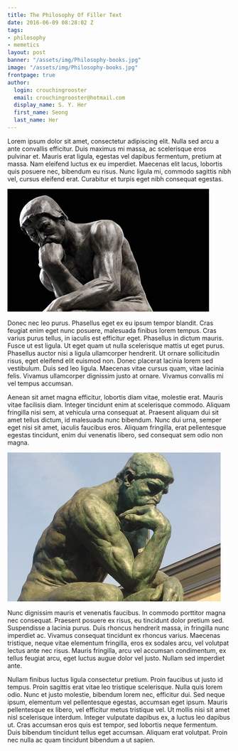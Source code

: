 ```yaml
---
title: The Philosophy Of Filler Text
date: 2016-06-09 08:28:02 Z
tags:
- philosophy
- memetics
layout: post
banner: "/assets/img/Philosophy-books.jpg"
image: "/assets/img/Philosophy-books.jpg"
frontpage: true
author:
  login: crouchingrooster
  email: crouchingrooster@hotmail.com
  display_name: S. Y. Her
  first_name: Seong
  last_name: Her
---
```


Lorem ipsum dolor sit amet, consectetur adipiscing elit. Nulla sed arcu a ante convallis efficitur. Duis maximus mi massa, ac scelerisque eros pulvinar et. Mauris erat ligula, egestas vel dapibus fermentum, pretium at massa. Nam eleifend luctus ex eu imperdiet. Maecenas elit lacus, lobortis quis posuere nec, bibendum eu risus. Nunc ligula mi, commodo sagittis nibh vel, cursus eleifend erat. Curabitur et turpis eget nibh consequat egestas.

![alt text][thinking guy]

Donec nec leo purus. Phasellus eget ex eu ipsum tempor blandit. Cras feugiat enim eget nunc posuere, malesuada finibus lorem tempus. Cras varius purus tellus, in iaculis est efficitur eget. Phasellus in dictum mauris. Fusce ut est ligula. Ut eget quam ut nulla scelerisque mattis ut eget purus. Phasellus auctor nisi a ligula ullamcorper hendrerit. Ut ornare sollicitudin risus, eget eleifend elit euismod non. Donec placerat lacinia lorem sed vestibulum. Duis sed leo ligula. Maecenas vitae cursus quam, vitae lacinia felis. Vivamus ullamcorper dignissim justo at ornare. Vivamus convallis mi vel tempus accumsan.

Aenean sit amet magna efficitur, lobortis diam vitae, molestie erat. Mauris vitae facilisis diam. Integer tincidunt enim at scelerisque commodo. Aliquam fringilla nisi sem, at vehicula urna consequat at. Praesent aliquam dui sit amet tellus dictum, id malesuada nunc bibendum. Nunc dui urna, semper eget nisi sit amet, iaculis faucibus eros. Aliquam fringilla, erat pellentesque egestas tincidunt, enim dui venenatis libero, sed consequat sem odio non magna.

![alt text][thinking guy2]

Nunc dignissim mauris et venenatis faucibus. In commodo porttitor magna nec consequat. Praesent posuere ex risus, eu tincidunt dolor pretium sed. Suspendisse a lacinia purus. Duis rhoncus hendrerit massa, in fringilla nunc imperdiet ac. Vivamus consequat tincidunt ex rhoncus varius. Maecenas tristique, neque vitae elementum fringilla, eros ex sodales arcu, vel volutpat lectus ante nec risus. Mauris fringilla, arcu vel accumsan condimentum, ex tellus feugiat arcu, eget luctus augue dolor vel justo. Nullam sed imperdiet ante.

Nullam finibus luctus ligula consectetur pretium. Proin faucibus ut justo id tempus. Proin sagittis erat vitae leo tristique scelerisque. Nulla quis lorem odio. Nunc et justo molestie, bibendum lorem nec, efficitur dui. Sed neque ipsum, elementum vel pellentesque egestas, accumsan eget ipsum. Mauris pellentesque ex libero, vel efficitur metus tristique vel. Ut mollis nisi sit amet nisl scelerisque interdum. Integer vulputate dapibus ex, a luctus leo dapibus ut. Cras accumsan eros quis est tempor, sed lobortis neque fermentum. Duis bibendum tincidunt tellus eget accumsan. Aliquam erat volutpat. Proin nec nulla ac quam tincidunt bibendum a ut sapien.

[thinking guy]: /assets/img/thinking.jpg "Thinking guy"
[thinking guy2]: /assets/img/thinking2.jpg "Another thinking guy"
